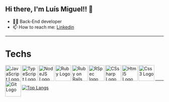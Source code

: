 <h2> Hi there, I'm Luís Miguel!! 👋 </h2>

- :man_technologist: Back-End developer 
- 📫 How to reach me: <a href= "https://www.linkedin.com/in/luismiguelsilvaamorim" target="_blank"> Linkedin </a>

---

<h1>Techs</h1>
<img src="https://cdn.jsdelivr.net/gh/devicons/devicon/icons/javascript/javascript-original.svg" alt="JavaScript Logo" width="50" height="50" align="left" title="JavaScript" />
<img src="https://cdn.jsdelivr.net/gh/devicons/devicon/icons/typescript/typescript-original.svg" alt="TypeScript Logo" width="50" height="50" align="left" title="TypeScript" />
<img src="https://cdn.jsdelivr.net/gh/devicons/devicon/icons/nodejs/nodejs-original.svg" alt="NodeJS Logo" width="50" height="50" align="left" title="Node.JS"/>
<img src="https://cdn.jsdelivr.net/gh/devicons/devicon/icons/ruby/ruby-plain.svg" alt="Ruby Logo" width="50" height="50" align="left" title="Ruby"/>
<img src="https://cdn.jsdelivr.net/gh/devicons/devicon/icons/rails/rails-plain.svg" alt="Ruby on Rails Logo" width="50" height="50" align="left" title="Ruby on Rails"/>
<img src="https://cdn.jsdelivr.net/gh/devicons/devicon/icons/rspec/rspec-original.svg" alt="RSpec logo" width="50" height="50" align="left" title="RSpec" />
<img src="https://cdn.jsdelivr.net/gh/devicons/devicon/icons/csharp/csharp-original.svg" alt="CSsharp Logo" width="50" height="50" align="left" title="Csharp"/>
<img src="https://cdn.jsdelivr.net/gh/devicons/devicon/icons/html5/html5-original-wordmark.svg" alt="Html5 Logo" width="50" height="50" align="left" title="HTML5" />
<img src="https://cdn.jsdelivr.net/gh/devicons/devicon/icons/css3/css3-original-wordmark.svg"  alt="Css3 Logo" width="50" height="50" align="left" title="CSS3"/>
<img src="https://cdn.jsdelivr.net/gh/devicons/devicon/icons/git/git-plain-wordmark.svg" alt="Git Logo" width="50" height="50" align="left" title="Git" /><br><br>

---

[![Top Langs](https://github-readme-stats.vercel.app/api/top-langs/?username=luisMSAmorim&layout=compact&show_icons=true&theme=chartreuse-dark&exclude_repo=empresaX,BlogX&hide=HTML,EJS,Handlebars,Haml,cshtml)](https://github.com/luisMSAmorim/github-readme-stats)

